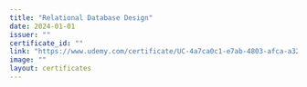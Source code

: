 ```yaml
---
title: "Relational Database Design"
date: 2024-01-01
issuer: ""
certificate_id: ""
link: "https://www.udemy.com/certificate/UC-4a7ca0c1-e7ab-4803-afca-a32f26ccfd33/"
image: ""
layout: certificates
---
```

